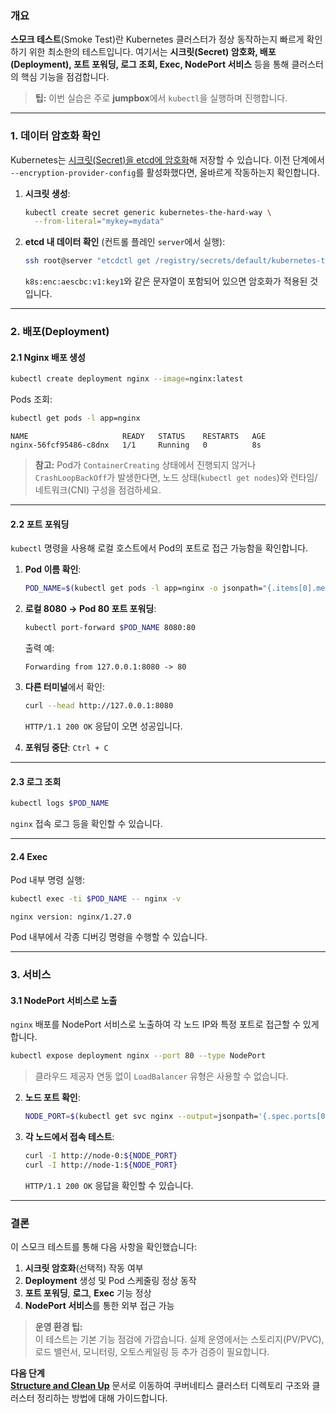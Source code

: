 ### 개요

**스모크 테스트**(Smoke Test)란 Kubernetes 클러스터가 정상 동작하는지 빠르게 확인하기 위한 최소한의 테스트입니다. 여기서는 **시크릿(Secret) 암호화, 배포(Deployment), 포트 포워딩, 로그 조회, Exec, NodePort 서비스** 등을 통해 클러스터의 핵심 기능을 점검합니다.

> **팁:** 이번 실습은 주로 **jumpbox**에서 `kubectl`을 실행하며 진행합니다.

---

### 1. 데이터 암호화 확인

Kubernetes는 [시크릿(Secret)을 etcd에 암호화](https://kubernetes.io/docs/tasks/administer-cluster/encrypt-data/)해 저장할 수 있습니다. 이전 단계에서 `--encryption-provider-config`를 활성화했다면, 올바르게 작동하는지 확인합니다.

1. **시크릿 생성**:

   ```bash
   kubectl create secret generic kubernetes-the-hard-way \
     --from-literal="mykey=mydata"
   ```

2. **etcd 내 데이터 확인** (컨트롤 플레인 `server`에서 실행):

   ```bash
   ssh root@server "etcdctl get /registry/secrets/default/kubernetes-the-hard-way | hexdump -C"
   ```

   `k8s:enc:aescbc:v1:key1`와 같은 문자열이 포함되어 있으면 암호화가 적용된 것입니다.

---

### 2. 배포(Deployment)

#### 2.1 Nginx 배포 생성

```bash
kubectl create deployment nginx --image=nginx:latest
```

Pods 조회:

```bash
kubectl get pods -l app=nginx
```

```text
NAME                     READY   STATUS    RESTARTS   AGE
nginx-56fcf95486-c8dnx   1/1     Running   0          8s
```

> **참고:** Pod가 `ContainerCreating` 상태에서 진행되지 않거나 `CrashLoopBackOff`가 발생한다면, 노드 상태(`kubectl get nodes`)와 런타임/네트워크(CNI) 구성을 점검하세요.

---

#### 2.2 포트 포워딩

`kubectl` 명령을 사용해 로컬 호스트에서 Pod의 포트로 접근 가능함을 확인합니다.

1. **Pod 이름 확인**:

   ```bash
   POD_NAME=$(kubectl get pods -l app=nginx -o jsonpath="{.items[0].metadata.name}")
   ```

2. **로컬 8080 → Pod 80 포트 포워딩**:

   ```bash
   kubectl port-forward $POD_NAME 8080:80
   ```

   출력 예:
   ```text
   Forwarding from 127.0.0.1:8080 -> 80
   ```
3. **다른 터미널**에서 확인:

   ```bash
   curl --head http://127.0.0.1:8080
   ```
   `HTTP/1.1 200 OK` 응답이 오면 성공입니다.

4. **포워딩 중단**: `Ctrl + C`

---

#### 2.3 로그 조회

```bash
kubectl logs $POD_NAME
```

`nginx` 접속 로그 등을 확인할 수 있습니다.

---

#### 2.4 Exec

Pod 내부 명령 실행:

```bash
kubectl exec -ti $POD_NAME -- nginx -v
```

```text
nginx version: nginx/1.27.0
```

Pod 내부에서 각종 디버깅 명령을 수행할 수 있습니다.

---

### 3. 서비스

#### 3.1 NodePort 서비스로 노출

`nginx` 배포를 NodePort 서비스로 노출하여 각 노드 IP와 특정 포트로 접근할 수 있게 합니다.

```bash
kubectl expose deployment nginx --port 80 --type NodePort
```

> 클라우드 제공자 연동 없이 `LoadBalancer` 유형은 사용할 수 없습니다.

2. **노드 포트 확인**:

   ```bash
   NODE_PORT=$(kubectl get svc nginx --output=jsonpath='{.spec.ports[0].nodePort}')
   ```

3. **각 노드에서 접속 테스트**:

   ```bash
   curl -I http://node-0:${NODE_PORT}
   curl -I http://node-1:${NODE_PORT}
   ```
   `HTTP/1.1 200 OK` 응답을 확인할 수 있습니다.

---

### 결론

이 스모크 테스트를 통해 다음 사항을 확인했습니다:

1. **시크릿 암호화**(선택적) 작동 여부
2. **Deployment** 생성 및 Pod 스케줄링 정상 동작
3. **포트 포워딩**, **로그**, **Exec** 기능 정상
4. **NodePort 서비스**를 통한 외부 접근 가능

> **운영 환경 팁:**  
> 이 테스트는 기본 기능 점검에 가깝습니다. 실제 운영에서는 스토리지(PV/PVC), 로드 밸런서, 모니터링, 오토스케일링 등 추가 검증이 필요합니다.

**다음 단계**  
**[Structure and Clean Up](13-structure-and-cleanup.md)** 문서로 이동하여 쿠버네티스 클러스터 디렉토리 구조와 클러스터 정리하는 방법에 대해 가이드합니다.
